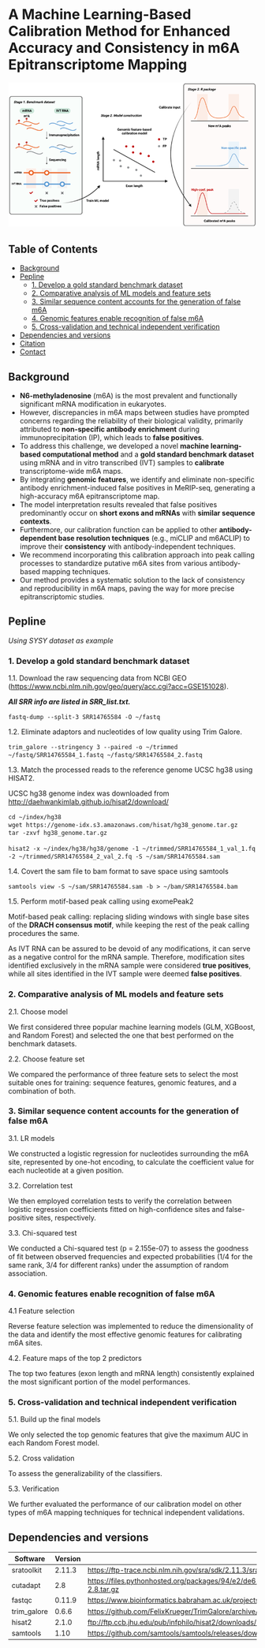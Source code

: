 # A Machine Learning-Based Calibration Method for Enhanced Accuracy and Consistency in m6A Epitranscriptome Mapping

 <p align="center">
  <img src="./figure/Graphical%20abstract.png" width="700" alt="Graphical abstract">
</p>

## Table of Contents 
- [Background](#Background)
- [Pepline](#Pepline)
  - [1. Develop a gold standard benchmark dataset](#1-Develop-a-gold-standard-benchmark-dataset)
  - [2. Comparative analysis of ML models and feature sets](#2-Comparative-analysis-of-ML-models-and-feature-sets)
  - [3. Similar sequence content accounts for the generation of false m6A](#3-Similar-sequence-content-accounts-for-the-generation-of-false-m6A)
  - [4. Genomic features enable recognition of false m6A](#4-Genomic-features-enable-recognition-of-false-m6A)
  - [5. Cross-validation and technical independent verification](#5-Cross-validation-and-technical-independent-verification)
- [Dependencies and versions](#Dependencies-and-versions)
- [Citation](#Citation) 
- [Contact](#Contact) 


## Background
- **N6-methyladenosine** (m6A) is the most prevalent and functionally significant mRNA modification in eukaryotes. 
- However, discrepancies in m6A maps between studies have prompted concerns regarding the reliability of their biological validity, primarily attributed to **non-specific antibody enrichment** during immunoprecipitation (IP), which leads to **false positives**. 
- To address this challenge, we developed a novel **machine learning-based computational method** and a **gold standard benchmark dataset** using mRNA and in vitro transcribed (IVT) samples to **calibrate** transcriptome-wide m6A maps. 
- By integrating **genomic features**, we identify and eliminate non-specific antibody enrichment-induced false positives in MeRIP-seq, generating a high-accuracy m6A epitranscriptome map. 
- The model interpretation results revealed that false positives predominantly occur on **short exons and mRNAs** with **similar sequence contexts**. 
- Furthermore, our calibration function can be applied to other **antibody-dependent base resolution techniques** (e.g., miCLIP and m6ACLIP) to improve their **consistency** with antibody-independent techniques. 
- We recommend incorporating this calibration approach into peak calling processes to standardize putative m6A sites from various antibody-based mapping techniques. 
- Our method provides a systematic solution to the lack of consistency and reproducibility in m6A maps, paving the way for more precise epitranscriptomic studies.

## Pepline 
*Using SYSY dataset as example*

### 1. Develop a gold standard benchmark dataset

1.1. Download the raw sequencing data from NCBI GEO (https://www.ncbi.nlm.nih.gov/geo/query/acc.cgi?acc=GSE151028).

__*All SRR info are listed in SRR_list.txt.*__

```{bash}
fastq-dump --split-3 SRR14765584 -O ~/fastq
```

1.2. Eliminate adaptors and nucleotides of low quality using Trim Galore.
```{bash}
trim_galore --stringency 3 --paired -o ~/trimmed ~/fastq/SRR14765584_1.fastq ~/fastq/SRR14765584_2.fastq
```

1.3. Match the processed reads to the reference genome UCSC hg38 using HISAT2.

UCSC hg38 genome index was downloaded from http://daehwankimlab.github.io/hisat2/download/

```{bash}
cd ~/index/hg38
wget https://genome-idx.s3.amazonaws.com/hisat/hg38_genome.tar.gz
tar -zxvf hg38_genome.tar.gz

hisat2 -x ~/index/hg38/hg38/genome -1 ~/trimmed/SRR14765584_1_val_1.fq -2 ~/trimmed/SRR14765584_2_val_2.fq -S ~/sam/SRR14765584.sam
```

1.4. Covert the sam file to bam format to save space using samtools
```{bash}
samtools view -S ~/sam/SRR14765584.sam -b > ~/bam/SRR14765584.bam
```

1.5. Perform motif-based peak calling using exomePeak2

Motif-based peak calling: replacing sliding windows with single base sites of the **DRACH consensus motif**, while keeping the rest of the peak calling procedures the same.

As IVT RNA can be assured to be devoid of any modifications, it can serve as a negative control for the mRNA sample. Therefore, modification sites identified exclusively in the mRNA sample were considered **true positives**, while all sites identified in the IVT sample were deemed **false positives**.


### 2. Comparative analysis of ML models and feature sets
2.1. Choose model

We first considered three popular machine learning models (GLM, XGBoost, and Random Forest) and selected the one that best performed on the benchmark datasets.

2.2. Choose feature set

We compared the performance of three feature sets to select the most suitable ones for training: sequence features, genomic features, and a combination of both. 


### 3. Similar sequence content accounts for the generation of false m6A
3.1. LR models

We constructed a logistic regression for nucleotides surrounding the m6A site, represented by one-hot encoding, to calculate the coefficient value for each nucleotide at a given position.

3.2. Correlation test

We then employed correlation tests to verify the correlation between logistic regression coefficients fitted on high-confidence sites and false-positive sites, respectively.

3.3. Chi-squared test

We conducted a Chi-squared test (p = 2.155e-07) to assess the goodness of fit between observed frequencies and expected probabilities (1/4 for the same rank, 3/4 for different ranks) under the assumption of random association.

### 4. Genomic features enable recognition of false m6A
4.1 Feature selection

Reverse feature selection was implemented to reduce the dimensionality of the data and identify the most effective genomic features for calibrating m6A sites.

4.2. Feature maps of the top 2 predictors

The top two features (exon length and mRNA length) consistently explained the most significant portion of the model performances.

### 5. Cross-validation and technical independent verification
5.1. Build up the final models

We only selected the top genomic features that give the maximum AUC in each Random Forest model.

5.2. Cross validation

To assess the generalizability of the classifiers.

5.3. Verification

We further evaluated the performance of our calibration model on other types of m6A mapping techniques for technical independent validations. 



## Dependencies and versions

Software | Version | Link
--- | --- | ---
sratoolkit | 2.11.3 | https://ftp-trace.ncbi.nlm.nih.gov/sra/sdk/2.11.3/sratoolkit.2.11.3-ubuntu64.tar.gz
cutadapt | 2.8 | https://files.pythonhosted.org/packages/94/e2/de61c38fbe04933045287fc27bfb56eebc388b16ee8e815ef6bf9f68b4ad/cutadapt-2.8.tar.gz
fastqc | 0.11.9 | https://www.bioinformatics.babraham.ac.uk/projects/fastqc/fastqc_v0.11.9.zip
trim_galore | 0.6.6 | https://github.com/FelixKrueger/TrimGalore/archive/0.6.6.tar.gz
hisat2 | 2.1.0 | ftp://ftp.ccb.jhu.edu/pub/infphilo/hisat2/downloads/hisat2-2.1.0-Linux_x86_64.zip
samtools | 1.10 | https://github.com/samtools/samtools/releases/download/1.10/samtools-1.10.tar.bz2



